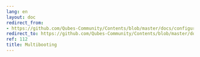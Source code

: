 ```yaml
---
lang: en
layout: doc
redirect_from:
- https://github.com/Qubes-Community/Contents/blob/master/docs/configuration/multiboot.md
redirect_to: https://github.com/Qubes-Community/Contents/blob/master/docs/configuration/multiboot.md
ref: 112
title: Multibooting
---
```

